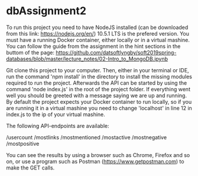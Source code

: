 # dbAssignment2

To run this project you need to have NodeJS installed (can be downloaded from this link: https://nodejs.org/en/) 10.5.1 LTS is the prefered version. You must have a running Docker container, either locally or in a virtual mashine. You can follow the guide from the assignment in the hint sections in the buttom of the page: https://github.com/datsoftlyngby/soft2019spring-databases/blob/master/lecture_notes/02-Intro_to_MongoDB.ipynb


Git clone this project to your computer. Then, either in your terminal or IDE, run the command 'npm install' in the directory to install the missing modules required to run the project. Afterwards the API can be started by using the command 'node index.js' in the root of the project folder. If everything went well you should be greeted with a message saying we are up and running. 
By default the project expects your Docker container to run locally, so if you are running it in a virtual mashine you need to change 'localhost' in line 12 in index.js to the ip of your virtual mashine.


The following API-endpoints are available:

/usercount 
/mostlinks 
/mostmentioned 
/mostactive 
/mostnegative 
/mostpositive

You can see the results by using a browser such as Chrome, Firefox and so on, or use a program such as Postman (https://www.getpostman.com) to make the GET calls.
